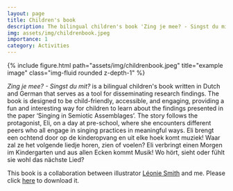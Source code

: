 ```yaml
---
layout: page
title: Children's book
description: The bilingual children's book 'Zing je mee? - Singst du mit?', written in Dutch and German, serves as a tool for disseminating research findings.
img: assets/img/childrenbook.jpeg
importance: 1
category: Activities
---
```

<div class="row">
    <div class="col-sm mt-3 mt-md-0">
        {% include figure.html path="assets/img/childrenbook.jpeg" title="example image" class="img-fluid rounded z-depth-1" %}
    </div>
</div>
<div class="caption">
</div>

*Zing je mee? - Singst du mit?* is a bilingual children's book written in Dutch and German that serves as a tool for disseminating research findings. The book is designed to be child-friendly, accessible, and engaging, providing a fun and interesting way for children to learn about the findings presented in the paper ‘Singing in Semiotic Assemblages’. The story follows the protagonist, Eli, on a day at pre-school, where she encounters different peers who all engage in singing practices in meaningful ways. 
Eli brengt een ochtend door op de kinderopvang en uit elke hoek komt muziek! Waar zal ze het volgende liedje horen, zien of voelen? Eli verbringt einen Morgen im Kindergarten und aus allen Ecken kommt Musik! Wo hört, sieht oder fühlt sie wohl das nächste Lied?

<!-- Place PDF download link at the top right. -->
This book is a collaboration between illustrator [Léonie Smith](https://www.leoniesmithillustrations.com/) and me. Please click <a href="/assets/pdf/Zingjemee_Singstdumit_Publicversion.pdf" target="_blank">here</a> to download it.


